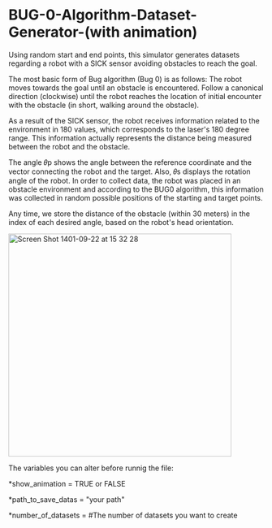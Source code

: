 # BUG-0-Algorithm-Dataset-Generator-(with animation)

Using random start and end points, this simulator generates datasets regarding a robot with a SICK sensor avoiding obstacles to reach the goal.

The most basic form of Bug algorithm (Bug 0) is as follows: The robot moves towards the goal until an obstacle is encountered. Follow a canonical direction (clockwise) until the robot reaches the location of initial encounter with the obstacle (in short, walking around the obstacle).

As a result of the SICK sensor, the robot receives information related to the environment in 180 values, which corresponds to the laser's 180 degree range. This information actually represents the distance being measured between the robot and the obstacle.

The angle 𝜃p shows the angle between the reference coordinate and the vector connecting the robot and the target. Also, 𝜃s displays the rotation angle of the robot.
In order to collect data, the robot was placed in an obstacle environment and according to the BUG0 algorithm, this information was collected in random possible positions of the starting and target points.

Any time, we store the distance of the obstacle (within 30 meters) in the index of each desired angle, based on the robot's head orientation.

<img width="439" alt="Screen Shot 1401-09-22 at 15 32 28" src="https://user-images.githubusercontent.com/78047586/207312735-4a9d9c22-af70-4562-8005-7b6dab4f7fce.png">


The variables you can alter before runnig the file:


  *show_animation = TRUE or FALSE

  *path_to_save_datas = "your path"

  *number_of_datasets = #The number of datasets you want to create

